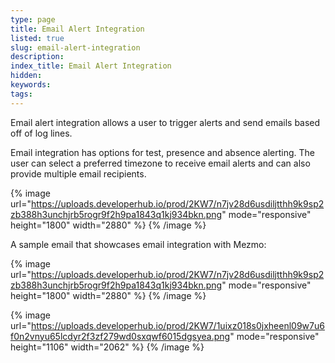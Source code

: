 ```yaml
---
type: page
title: Email Alert Integration
listed: true
slug: email-alert-integration
description: 
index_title: Email Alert Integration
hidden: 
keywords: 
tags: 
---
```


Email alert integration allows a user to trigger alerts and send emails based off of log lines. 

Email integration has options for test, presence and absence alerting. The user can select a preferred timezone to receive email alerts and can also provide multiple email recipients.

{% image url="https://uploads.developerhub.io/prod/2KW7/n7jv28d6usdiljtthh9k9sp2zb388h3unchjrb5rogr9f2h9pa1843q1kj934bkn.png" mode="responsive" height="1800" width="2880" %}
{% /image %}

A sample email that showcases email integration with Mezmo:

{% image url="https://uploads.developerhub.io/prod/2KW7/n7jv28d6usdiljtthh9k9sp2zb388h3unchjrb5rogr9f2h9pa1843q1kj934bkn.png" mode="responsive" height="1800" width="2880" %}
{% /image %}

{% image url="https://uploads.developerhub.io/prod/2KW7/1uixz018s0jxheenl09w7u6f0n2vnyu65lcdyr2f3zf279wd0sxqwf6015dgsyea.png" mode="responsive" height="1106" width="2062" %}
{% /image %}